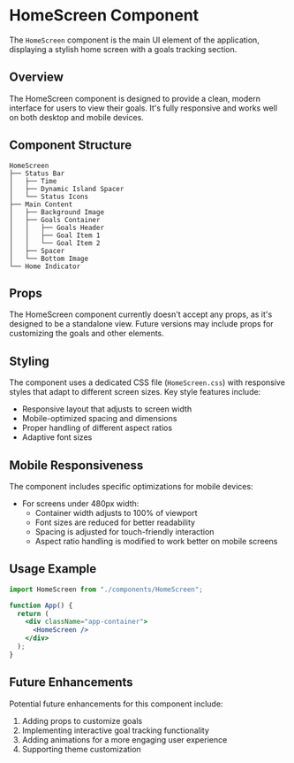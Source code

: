 # HomeScreen Component

The `HomeScreen` component is the main UI element of the application, displaying a stylish home screen with a goals tracking section.

## Overview

The HomeScreen component is designed to provide a clean, modern interface for users to view their goals. It's fully responsive and works well on both desktop and mobile devices.

## Component Structure

```
HomeScreen
├── Status Bar
│   ├── Time
│   ├── Dynamic Island Spacer
│   └── Status Icons
├── Main Content
│   ├── Background Image
│   ├── Goals Container
│   │   ├── Goals Header
│   │   ├── Goal Item 1
│   │   └── Goal Item 2
│   ├── Spacer
│   └── Bottom Image
└── Home Indicator
```

## Props

The HomeScreen component currently doesn't accept any props, as it's designed to be a standalone view. Future versions may include props for customizing the goals and other elements.

## Styling

The component uses a dedicated CSS file (`HomeScreen.css`) with responsive styles that adapt to different screen sizes. Key style features include:

- Responsive layout that adjusts to screen width
- Mobile-optimized spacing and dimensions
- Proper handling of different aspect ratios
- Adaptive font sizes

## Mobile Responsiveness

The component includes specific optimizations for mobile devices:

- For screens under 480px width:
  - Container width adjusts to 100% of viewport
  - Font sizes are reduced for better readability
  - Spacing is adjusted for touch-friendly interaction
  - Aspect ratio handling is modified to work better on mobile screens

## Usage Example

```jsx
import HomeScreen from "./components/HomeScreen";

function App() {
  return (
    <div className="app-container">
      <HomeScreen />
    </div>
  );
}
```

## Future Enhancements

Potential future enhancements for this component include:

1. Adding props to customize goals
2. Implementing interactive goal tracking functionality
3. Adding animations for a more engaging user experience
4. Supporting theme customization
